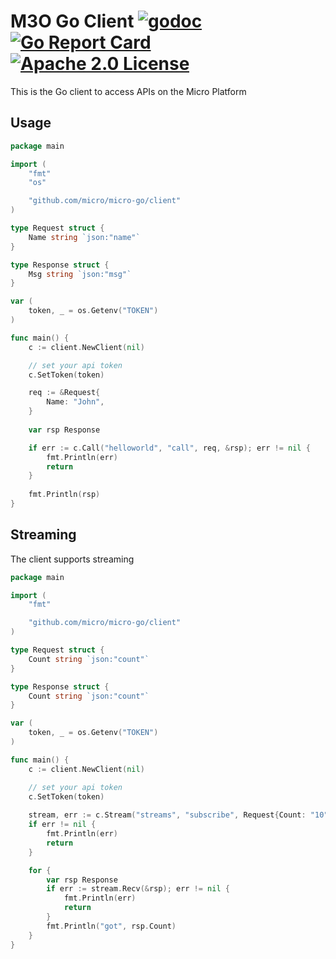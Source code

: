 # M3O Go Client [![godoc](https://godoc.org/github.com/micro/micro-go?status.svg)](https://godoc.org/github.com/micro/micro-go) [![Go Report Card](https://goreportcard.com/badge/github.com/micro/micro-go)](https://goreportcard.com/report/github.com/micro/micro-go) [![Apache 2.0 License](https://img.shields.io/github/license/micro/micro-go)](https://github.com/micro/micro-go/blob/master/LICENSE)

This is the Go client to access APIs on the Micro Platform

## Usage

```go
package main

import (
    "fmt"
    "os"

    "github.com/micro/micro-go/client"
)

type Request struct {
	Name string `json:"name"`
}

type Response struct {
	Msg string `json:"msg"`
}

var (
	token, _ = os.Getenv("TOKEN")
)

func main() {
	c := client.NewClient(nil)

	// set your api token
	c.SetToken(token)

   	req := &Request{
		Name: "John",
	}
	
	var rsp Response

	if err := c.Call("helloworld", "call", req, &rsp); err != nil {
		fmt.Println(err)
		return
	}
	
	fmt.Println(rsp)
}
```

## Streaming

The client supports streaming

```go
package main

import (
	"fmt"

	"github.com/micro/micro-go/client"
)

type Request struct {
	Count string `json:"count"`
}

type Response struct {
	Count string `json:"count"`
}

var (
	token, _ = os.Getenv("TOKEN")
)

func main() {
	c := client.NewClient(nil)

	// set your api token
	c.SetToken(token)
	
	stream, err := c.Stream("streams", "subscribe", Request{Count: "10"})
	if err != nil {
		fmt.Println(err)
		return
	}

	for {
		var rsp Response
		if err := stream.Recv(&rsp); err != nil {
			fmt.Println(err)
			return
		}
		fmt.Println("got", rsp.Count)
	}
}
```
